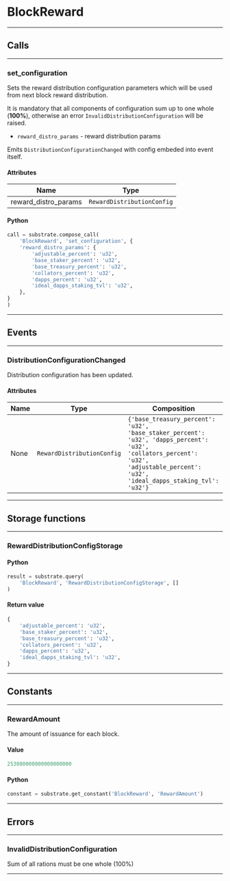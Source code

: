 
# BlockReward

---------
## Calls

---------
### set_configuration
Sets the reward distribution configuration parameters which will be used from next block reward distribution.

It is mandatory that all components of configuration sum up to one whole (**100%**),
otherwise an error `InvalidDistributionConfiguration` will be raised.

- `reward_distro_params` - reward distribution params

Emits `DistributionConfigurationChanged` with config embeded into event itself.

#### Attributes
| Name | Type |
| -------- | -------- | 
| reward_distro_params | `RewardDistributionConfig` | 

#### Python
```python
call = substrate.compose_call(
    'BlockReward', 'set_configuration', {
    'reward_distro_params': {
        'adjustable_percent': 'u32',
        'base_staker_percent': 'u32',
        'base_treasury_percent': 'u32',
        'collators_percent': 'u32',
        'dapps_percent': 'u32',
        'ideal_dapps_staking_tvl': 'u32',
    },
}
)
```

---------
## Events

---------
### DistributionConfigurationChanged
Distribution configuration has been updated.
#### Attributes
| Name | Type | Composition
| -------- | -------- | -------- |
| None | `RewardDistributionConfig` | ```{'base_treasury_percent': 'u32', 'base_staker_percent': 'u32', 'dapps_percent': 'u32', 'collators_percent': 'u32', 'adjustable_percent': 'u32', 'ideal_dapps_staking_tvl': 'u32'}```

---------
## Storage functions

---------
### RewardDistributionConfigStorage

#### Python
```python
result = substrate.query(
    'BlockReward', 'RewardDistributionConfigStorage', []
)
```

#### Return value
```python
{
    'adjustable_percent': 'u32',
    'base_staker_percent': 'u32',
    'base_treasury_percent': 'u32',
    'collators_percent': 'u32',
    'dapps_percent': 'u32',
    'ideal_dapps_staking_tvl': 'u32',
}
```
---------
## Constants

---------
### RewardAmount
 The amount of issuance for each block.
#### Value
```python
253080000000000000000
```
#### Python
```python
constant = substrate.get_constant('BlockReward', 'RewardAmount')
```
---------
## Errors

---------
### InvalidDistributionConfiguration
Sum of all rations must be one whole (100%)

---------